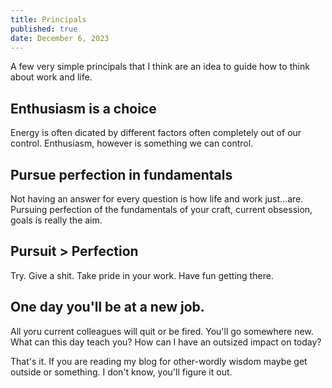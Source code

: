 ```yaml
---
title: Principals
published: true
date: December 6, 2023
---
```


A few very simple principals that I think are an idea to guide how to think about work and life.

## Enthusiasm is a choice

Energy is often dicated by different factors often completely out of our control. Enthusiasm, however is something we can control.

## Pursue perfection in fundamentals

Not having an answer for every question is how life and work just...are. Pursuing perfection of the fundamentals of your craft, current obsession, goals is really the aim.

## Pursuit > Perfection

Try. Give a shit. Take pride in your work. Have fun getting there.

## One day you'll be at a new job.

All yoru current colleagues will quit or be fired. You'll go somewhere new. What can this day teach you? How can I have an outsized impact on today?

That's it. If you are reading my blog for other-wordly wisdom maybe get outside or something. I don't know, you'll figure it out.